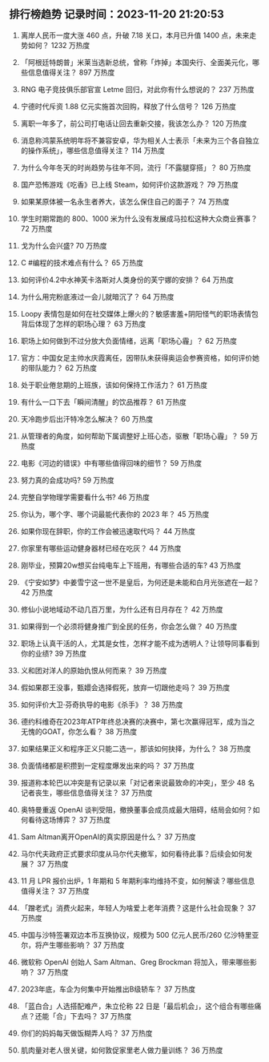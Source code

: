 
## 排行榜趋势 记录时间：2023-11-20 21:20:53
  
  1. 离岸人民币一度大涨 460 点，升破 7.18 关口，本月已升值 1400 点，未来走势如何？ 1232 万热度
    
  2. 「阿根廷特朗普」米莱当选新总统，曾称「炸掉」本国央行、全面美元化，哪些信息值得关注？ 897 万热度
    
  3. RNG 电子竞技俱乐部官宣 Letme 回归，对此你有什么想说的？ 237 万热度
    
  4. 宁德时代斥资 1.88 亿元实施首次回购，释放了什么信号？ 126 万热度
    
  5. 离职一年多了，前公司打电话让回去重新交接，我该怎么办？ 120 万热度
    
  6. 消息称鸿蒙系统明年将不兼容安卓，华为相关人士表示「未来为三个各自独立的操作系统」，哪些信息值得关注？ 114 万热度
    
  7. 为什么今年冬天的时尚趋势与往年不同，流行「不露腿穿搭」？ 80 万热度
    
  8. 国产恐怖游戏《吃香》已上线 Steam，如何评价这款游戏？ 79 万热度
    
  9. 如果某原体被一名永生者养大，该怎么保住自己的面子？ 74 万热度
    
  10. 学生时期常跑的 800、1000 米为什么没有发展成马拉松这种大众商业赛事？ 72 万热度
    
  11. 戈为什么会兴盛? 70 万热度
    
  12. C #编程的技术难点有什么？ 65 万热度
    
  13. 如何评价4.2中水神芙卡洛斯对人类身份的芙宁娜的安排？ 64 万热度
    
  14. 为什么用完粉底液过一会儿就暗沉了？ 64 万热度
    
  15. Loopy 表情包是如何在社交媒体上爆火的？敏感害羞+阴阳怪气的职场表情包背后体现了怎样的职场心理？ 63 万热度
    
  16. 职场上如何做到不过分放大负面情绪，远离「职场心霾」？ 62 万热度
    
  17. 官方：中国女足主帅水庆霞离任，因带队未获得奥运会参赛资格，如何评价她的带队能力？ 62 万热度
    
  18. 处于职业倦怠期的上班族，该如何保持工作活力？ 61 万热度
    
  19. 有什么一口下去「瞬间清醒」的饮品推荐？ 61 万热度
    
  20. 天冷跑步后出汗特冷怎么解决？ 60 万热度
    
  21. 从管理者的角度，如何帮助下属调整好上班心态，驱散「职场心霾」？ 59 万热度
    
  22. 电影《河边的错误》中有哪些值得回味的细节？ 59 万热度
    
  23. 努力真的会成功吗? 59 万热度
    
  24. 完整自学物理学需要看什么书? 46 万热度
    
  25. 你认为，哪个字、哪个词最能代表你的 2023 年？ 45 万热度
    
  26. 如果你现在辞职，你的工作会被迅速取代吗？ 44 万热度
    
  27. 你家里有哪些运动健身器材已经在吃灰？ 44 万热度
    
  28. 刚毕业，预算20w想买台纯电车上下班用，有哪些合适的车? 43 万热度
    
  29. 《宁安如梦》中姜雪宁这一世不是皇后，为何还是未能和白月光张遮在一起？ 42 万热度
    
  30. 修仙小说地域动不动几百万里，为什么还有日月存在？ 42 万热度
    
  31. 如果得到一个必须将健身推广到全民的任务，你会怎么做？ 40 万热度
    
  32. 职场上认真干活的人，尤其是女性，怎样才能不成为透明人？让领导同事看到你的业绩? 39 万热度
    
  33. 义和团对洋人的原始仇恨从何而来？ 39 万热度
    
  34. 假如果郡王没事，甄嬛会选择假死，放弃一切跟他走吗？ 39 万热度
    
  35. 如何评价大卫·芬奇执导的电影《杀手》？ 38 万热度
    
  36. 德约科维奇在2023年ATP年终总决赛的决赛中，第七次赢得冠军，成为当之无愧的GOAT，你怎么看？ 38 万热度
    
  37. 如果结果正义和程序正义只能二选一，那该如何抉择，为什么？ 38 万热度
    
  38. 负面情绪都是积攒到一定程度爆发出来的吗？ 37 万热度
    
  39. 报道称本轮巴以冲突是有记录以来「对记者来说最致命的冲突」，至少 48 名记者丧生，哪些信息值得关注？ 37 万热度
    
  40. 奥特曼重返 OpenAI 谈判受阻，撤换董事会成员成最大阻碍，结局会如何？如何看待这场博弈？ 37 万热度
    
  41. Sam Altman离开OpenAI的真实原因是什么？ 37 万热度
    
  42. 马尔代夫政府正式要求印度从马尔代夫撤军，如何看待此事？后续会如何发展？ 37 万热度
    
  43. 11 月 LPR 报价出炉，1 年期和 5 年期利率均维持不变，如何解读？哪些信息值得关注？ 37 万热度
    
  44. 「蹭老式」消费火起来，年轻人为啥爱上老年消费？这是什么社会现象？ 37 万热度
    
  45. 中国与沙特签署双边本币互换协议，规模为 500 亿元人民币/260 亿沙特里亚尔，将产生哪些影响？ 37 万热度
    
  46. 微软称 OpenAI 创始人 Sam Altman、Greg Brockman 将加入，带来哪些影响？ 37 万热度
    
  47. 2023年底，车企为何集中开始推出B级轿车？ 37 万热度
    
  48. 「蓝白合」人选搭配难产，朱立伦称 22 日是「最后机会」，这个组合有哪些痛点？还能「合」下去吗？ 37 万热度
    
  49. 你们的妈妈每天做饭糊弄人吗？ 37 万热度
    
  50. 肌肉量对老人很关键，如何敦促家里老人做力量训练？ 36 万热度
    